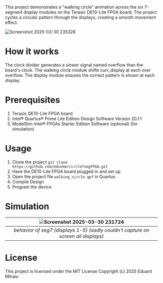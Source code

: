 This project demonstrates a "walking circle" animation across the six 7-segment display modules on the Terasic DE10-Lite FPGA board. The project cycles a circular pattern through the displays, creating a smooth movement effect.

![Screenshot 2025-03-30 235328](https://github.com/user-attachments/assets/5deea9b3-ef2e-44c5-b32c-569a4c33cb42)

# How it works
The clock divider generates a slower signal named overflow than the board's clock. The walking circle module shifts curr_display at each over overflow. The display module ensures the correct pattern is shown at each display.

# Prerequisites

1. Terasic DE10-Lite FPGA board
2. Intel® Quartus® Prime Lite Edition Design Software Version 20.1.1
3. ModelSim-Intel® FPGAs Starter Edition Software (optional) (for simulation)

# Usage

1. Clone the project ```git clone https://github.com/eduskm/circle7segFPGA.git```
2. Have the DE10-Lite FPGA board plugged in and set up
3. Open the project file ```walking_circle.qpf``` in Quartus
4. Compile Design
5. Program the device

# Simulation

![Screenshot 2025-03-30 231724](https://github.com/user-attachments/assets/8b512ca4-7d29-49e8-a817-a2e4348e91b5)  | 
|:--:| 
| *behavior of seg7 (displays 1-5) (sadly couldn't capture on screen all displays)* |

# License

This project is licensed under the MIT License
Copyright (c) 2025 Eduard Mihaiu
